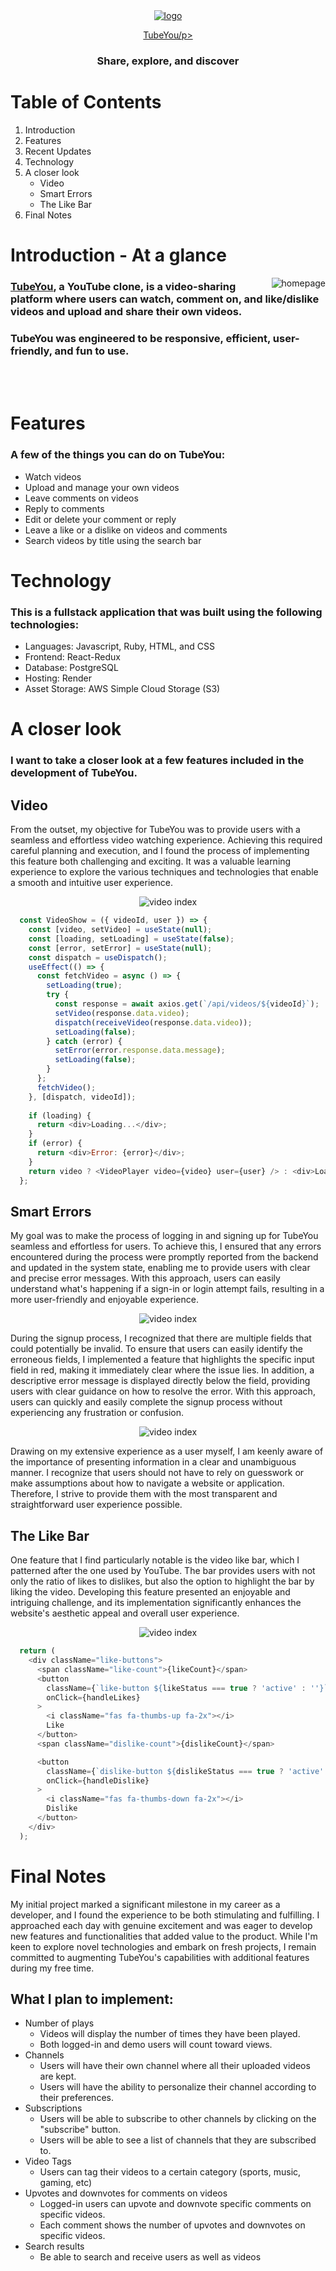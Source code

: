 <div style="text-align: center">
  <a href="https://tubeyou.onrender.com/">
  <img src="frontend/src/assets/icons/TubeYou_2.png" alt="logo">
  <p>TubeYou/p>
  </a>
</div>


<h3 style="text-align: center">Share, explore, and discover</h3>

# Table of Contents
1. Introduction
2. Features
3. Recent Updates
4. Technology
5. A closer look
    * Video
    * Smart Errors
    * The Like Bar
6. Final Notes

# Introduction - At a glance

<img align="right" src="frontend/src/assets/icons/homepage.png" alt="homepage">

### [TubeYou](https://tubeyou.onrender.com/), a YouTube clone, is a video-sharing platform where users can watch, comment on, and like/dislike videos and upload and share their own videos.

### TubeYou was engineered to be responsive, efficient, user-friendly, and fun to use.

<br></br>

# Features
### A few of the things you can do on TubeYou:
* Watch videos
* Upload and manage your own videos
* Leave comments on videos
* Reply to comments
* Edit or delete your comment or reply
* Leave a like or a dislike on videos and comments
* Search videos by title using the search bar

# Technology
### This is a fullstack application that was built using the following technologies:
* Languages: Javascript, Ruby, HTML, and CSS
* Frontend: React-Redux
* Database: PostgreSQL
* Hosting: Render
* Asset Storage: AWS Simple Cloud Storage (S3)

# A closer look
### I want to take a closer look at a few features included in the development of TubeYou.

## Video

From the outset, my objective for TubeYou was to provide users with a seamless and effortless video watching experience. Achieving this required careful planning and execution, and I found the process of implementing this feature both challenging and exciting. It was a valuable learning experience to explore the various techniques and technologies that enable a smooth and intuitive user experience.

<div style="text-align: center"><img src="frontend/src/assets/readme/video.gif" alt="video index"></div>

```js
  const VideoShow = ({ videoId, user }) => {
    const [video, setVideo] = useState(null);
    const [loading, setLoading] = useState(false);
    const [error, setError] = useState(null);
    const dispatch = useDispatch();
    useEffect(() => {
      const fetchVideo = async () => {
        setLoading(true);
        try {
          const response = await axios.get(`/api/videos/${videoId}`);
          setVideo(response.data.video);
          dispatch(receiveVideo(response.data.video)); 
          setLoading(false);
        } catch (error) {
          setError(error.response.data.message);
          setLoading(false);
        }
      };
      fetchVideo();
    }, [dispatch, videoId]);
    
    if (loading) {
      return <div>Loading...</div>;
    }
    if (error) {
      return <div>Error: {error}</div>;
    }
    return video ? <VideoPlayer video={video} user={user} /> : <div>Loading...</div>;
  };
```

## Smart Errors

My goal was to make the process of logging in and signing up for TubeYou seamless and effortless for users. To achieve this, I ensured that any errors encountered during the process were promptly reported from the backend and updated in the system state, enabling me to provide users with clear and precise error messages. With this approach, users can easily understand what's happening if a sign-in or login attempt fails, resulting in a more user-friendly and enjoyable experience.

<div style="text-align: center"><img src="frontend/src/assets/readme/login.gif" alt="video index"></div>

During the signup process, I recognized that there are multiple fields that could potentially be invalid. To ensure that users can easily identify the erroneous fields, I implemented a feature that highlights the specific input field in red, making it immediately clear where the issue lies. In addition, a descriptive error message is displayed directly below the field, providing users with clear guidance on how to resolve the error. With this approach, users can quickly and easily complete the signup process without experiencing any frustration or confusion.

<div style="text-align: center"><img src="frontend/src/assets/readme/signup.gif" alt="video index"></div>

Drawing on my extensive experience as a user myself, I am keenly aware of the importance of presenting information in a clear and unambiguous manner. I recognize that users should not have to rely on guesswork or make assumptions about how to navigate a website or application. Therefore, I strive to provide them with the most transparent and straightforward user experience possible.

## The Like Bar
One feature that I find particularly notable is the video like bar, which I patterned after the one used by YouTube. The bar provides users with not only the ratio of likes to dislikes, but also the option to highlight the bar by liking the video. Developing this feature presented an enjoyable and intriguing challenge, and its implementation significantly enhances the website's aesthetic appeal and overall user experience.

<div style="text-align: center"><img src="frontend/src/assets/readme/like.gif" alt="video index"></div>

```Javascript
  return (
    <div className="like-buttons">
      <span className="like-count">{likeCount}</span>
      <button
        className={`like-button ${likeStatus === true ? 'active' : ''}`}
        onClick={handleLikes}
      >
        <i className="fas fa-thumbs-up fa-2x"></i>
        Like
      </button>
      <span className="dislike-count">{dislikeCount}</span>

      <button
        className={`dislike-button ${dislikeStatus === true ? 'active' : ''}`}
        onClick={handleDislike}
      >
        <i className="fas fa-thumbs-down fa-2x"></i>
        Dislike
      </button>
    </div>
  );
```

# Final Notes
My initial project marked a significant milestone in my career as a developer, and I found the experience to be both stimulating and fulfilling. I approached each day with genuine excitement and was eager to develop new features and functionalities that added value to the product. While I'm keen to explore novel technologies and embark on fresh projects, I remain committed to augmenting TubeYou's capabilities with additional features during my free time.

## What I plan to implement:
* Number of plays
  * Videos will display the number of times they have been played.
  * Both logged-in and demo users will count toward views.
* Channels
  * Users will have their own channel where all their uploaded videos are kept.
  * Users will have the ability to personalize their channel according to their preferences.
* Subscriptions 
  * Users will be able to subscribe to other channels by clicking on the "subscribe" button.
  * Users will be able to see a list of channels that they are subscribed to.
* Video Tags 
   * Users can tag their videos to a certain category (sports, music, gaming, etc)
* Upvotes and downvotes for comments on videos
  * Logged-in users can upvote and downvote specific comments on specific videos.
  * Each comment shows the number of upvotes and downvotes on specific videos.
* Search results
  * Be able to search and receive users as well as videos
